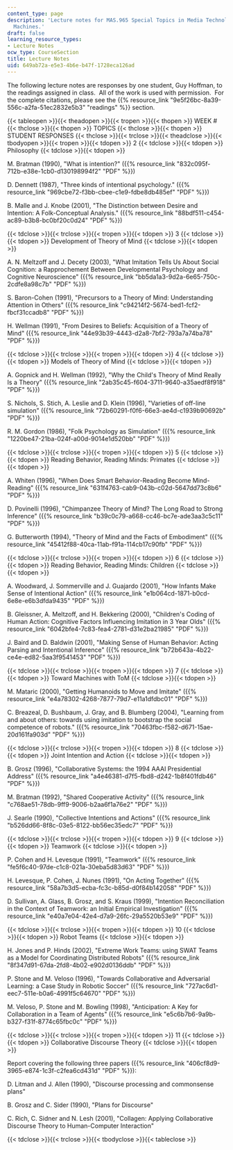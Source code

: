 ```yaml
---
content_type: page
description: 'Lecture notes for MAS.965 Special Topics in Media Technology: Cooperative
  Machines.'
draft: false
learning_resource_types:
- Lecture Notes
ocw_type: CourseSection
title: Lecture Notes
uid: 649ab72a-e5e3-4b6e-b47f-1728eca126ad
---
```

The following lecture notes are responses by one student, Guy Hoffman, to the readings assigned in class.  All of the work is used with permission.  For the complete citations, please see the {{% resource_link "9e5f26bc-8a39-556c-a2fa-51ec2832e5b3" "readings" %}} section.

{{< tableopen >}}{{< theadopen >}}{{< tropen >}}{{< thopen >}}
WEEK #
{{< thclose >}}{{< thopen >}}
TOPICS
{{< thclose >}}{{< thopen >}}
STUDENT RESPONSES
{{< thclose >}}{{< trclose >}}{{< theadclose >}}{{< tbodyopen >}}{{< tropen >}}{{< tdopen >}}
2
{{< tdclose >}}{{< tdopen >}}
Philosophy
{{< tdclose >}}{{< tdopen >}}

M. Bratman (1990), "What is intention?" ({{% resource_link "832c095f-712b-e38e-1cb0-d130198994f2" "PDF" %}})

D. Dennett (1987), "Three kinds of intentional psychology." ({{% resource_link "969cbe72-f3bb-cbee-c1e9-fdbe8db485ef" "PDF" %}})

B. Malle and J. Knobe (2001), "The Distinction between Desire and Intention: A Folk-Conceptual Analysis." ({{% resource_link "88bdf511-c454-ac89-b3b8-bc0bf20c0d24" "PDF" %}})

{{< tdclose >}}{{< trclose >}}{{< tropen >}}{{< tdopen >}}
3
{{< tdclose >}}{{< tdopen >}}
Development of Theory of Mind
{{< tdclose >}}{{< tdopen >}}

A. N. Meltzoff and J. Decety (2003), "What Imitation Tells Us About Social Cognition: a Rapprochement Between Developmental Psychology and Cognitive Neuroscience" ({{% resource_link "bb5da1a3-9d2a-6e65-750c-2cdfe8a98c7b" "PDF" %}})

S. Baron-Cohen (1991), "Precursors to a Theory of Mind: Understanding Attention in Others" ({{% resource_link "c94214f2-5674-bed1-fcf2-fbcf31ccadb8" "PDF" %}})

H. Wellman (1991), "From Desires to Beliefs: Acquisition of a Theory of Mind" ({{% resource_link "44e93b39-4443-d2a8-7bf2-793a7a74ba78" "PDF" %}})

{{< tdclose >}}{{< trclose >}}{{< tropen >}}{{< tdopen >}}
4
{{< tdclose >}}{{< tdopen >}}
Models of Theory of Mind
{{< tdclose >}}{{< tdopen >}}

A. Gopnick and H. Wellman (1992), "Why the Child's Theory of Mind Really Is a Theory" ({{% resource_link "2ab35c45-f604-3711-9640-a35aedf8f918" "PDF" %}})

S. Nichols, S. Stich, A. Leslie and D. Klein (1996), "Varieties of off-line simulation" ({{% resource_link "72b60291-f0f6-66e3-ae4d-c1939b90692b" "PDF" %}})

R. M. Gordon (1986), "Folk Psychology as Simulation" ({{% resource_link "1220be47-21ba-024f-a00d-9014e1d520bb" "PDF" %}})

{{< tdclose >}}{{< trclose >}}{{< tropen >}}{{< tdopen >}}
5
{{< tdclose >}}{{< tdopen >}}
Reading Behavior, Reading Minds: Primates
{{< tdclose >}}{{< tdopen >}}

A. Whiten (1996), "When Does Smart Behavior-Reading Become Mind-Reading" ({{% resource_link "631f4763-cab9-043b-c02d-5647dd73c8b6" "PDF" %}})

D. Povinelli (1996), "Chimpanzee Theory of Mind? The Long Road to Strong Inference" ({{% resource_link "b39c0c79-a668-cc46-bc7e-ade3aa3c5c11" "PDF" %}})

G. Butterworth (1994), "Theory of Mind and the Facts of Embodiment" ({{% resource_link "45412f88-40ca-11ab-f91a-114cb17c90fb" "PDF" %}})

{{< tdclose >}}{{< trclose >}}{{< tropen >}}{{< tdopen >}}
6
{{< tdclose >}}{{< tdopen >}}
Reading Behavior, Reading Minds: Children
{{< tdclose >}}{{< tdopen >}}

A. Woodward, J. Sommerville and J. Guajardo (2001), "How Infants Make Sense of Intentional Action" ({{% resource_link "e1b064cd-1871-b0cd-6e8e-e6b3dfda9435" "PDF" %}})

B. Gleissner, A. Meltzoff, and H. Bekkering (2000), "Children's Coding of Human Action: Cognitive Factors Influencing Imitation in 3 Year Olds" ({{% resource_link "6042bfe4-7c83-fea4-2781-d31e2ba21985" "PDF" %}})

J. Baird and D. Baldwin (2001), "Making Sense of Human Behavior: Acting Parsing and Intentional Inference" ({{% resource_link "b72b643a-4b22-ce4e-ed82-5aa3f9541453" "PDF" %}})

{{< tdclose >}}{{< trclose >}}{{< tropen >}}{{< tdopen >}}
7
{{< tdclose >}}{{< tdopen >}}
Toward Machines with ToM
{{< tdclose >}}{{< tdopen >}}

M. Mataric (2000), "Getting Humanoids to Move and Imitate" ({{% resource_link "e4a78302-4268-7877-79d7-e11a1dfdbc01" "PDF" %}})

C. Breazeal, D. Bushbaum, J. Gray, and B. Blumberg (2004), "Learning from and about others: towards using imitation to bootstrap the social competence of robots." ({{% resource_link "70463fbc-f582-d671-15ae-20d161fa903d" "PDF" %}})

{{< tdclose >}}{{< trclose >}}{{< tropen >}}{{< tdopen >}}
8
{{< tdclose >}}{{< tdopen >}}
Joint Intention and Action
{{< tdclose >}}{{< tdopen >}}

B. Grosz (1996), "Collaborative Systems: the 1994 AAAI Presidential Address" ({{% resource_link "a4e46381-d7f5-fbd8-d242-1b8f401fdb46" "PDF" %}})

M. Bratman (1992), "Shared Cooperative Activity" ({{% resource_link "c768ae51-78db-9ff9-9006-b2aa6f1a76e2" "PDF" %}})

J. Searle (1990), "Collective Intentions and Actions" ({{% resource_link "b526dd66-8f8c-03e5-8122-bb56ec35edc7" "PDF" %}})

{{< tdclose >}}{{< trclose >}}{{< tropen >}}{{< tdopen >}}
9
{{< tdclose >}}{{< tdopen >}}
Teamwork
{{< tdclose >}}{{< tdopen >}}

P. Cohen and H. Levesque (1991), "Teamwork" ({{% resource_link "fe5f6c40-97de-c1c8-021a-30eba5d83d63" "PDF" %}})

H. Levesque, P. Cohen, J. Nunes (1991), "On Acting Together" ({{% resource_link "58a7b3d5-ecba-fc3c-b85d-d0f84b142058" "PDF" %}})

D. Sullivan, A. Glass, B. Grosz, and S. Kraus (1999), "Intention Reconciliation in the Context of Teamwork: an Initial Empirical Investigation" ({{% resource_link "e40a7e04-42e4-d7a9-26fc-29a5520b53e9" "PDF" %}})

{{< tdclose >}}{{< trclose >}}{{< tropen >}}{{< tdopen >}}
10
{{< tdclose >}}{{< tdopen >}}
Robot Teams
{{< tdclose >}}{{< tdopen >}}

H. Jones and P. Hinds (2002), "Extreme Work Teams: using SWAT Teams as a Model for Coordinating Distributed Robots" ({{% resource_link "8f347d91-67da-2fd8-4b02-e902d0136ddb" "PDF" %}})

P. Stone and M. Veloso (1996), "Towards Collaborative and Adversarial Learning: a Case Study in Robotic Soccer" ({{% resource_link "727ac6d1-eec7-511e-b0a6-4991f5c64670" "PDF" %}})

M. Veloso, P. Stone and M. Bowling (1998), "Anticipation: A Key for Collaboration in a Team of Agents" ({{% resource_link "e5c6b7b6-9a9b-b327-f31f-8774c65fbc0c" "PDF" %}})

{{< tdclose >}}{{< trclose >}}{{< tropen >}}{{< tdopen >}}
11
{{< tdclose >}}{{< tdopen >}}
Collaborative Discourse Theory
{{< tdclose >}}{{< tdopen >}}

Report covering the following three papers ({{% resource_link "406cf8d9-3965-e874-1c3f-c2fea6cd431d" "PDF" %}}):

D. Litman and J. Allen (1990), "Discourse processing and commonsense plans"

B. Grosz and C. Sider (1990), "Plans for Discourse"

C. Rich, C. Sidner and N. Lesh (2001), "Collagen: Applying Collaborative Discourse Theory to Human-Computer Interaction"

{{< tdclose >}}{{< trclose >}}{{< tbodyclose >}}{{< tableclose >}}